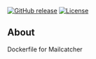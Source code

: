 [![GitHub release](https://img.shields.io/github/release/sismics/docker-mailcatcher.svg?style=flat-square)](https://github.com/sismics/docker-backupninja/releases/latest)
[![License](https://img.shields.io/badge/License-Apache%202.0-blue.svg)](https://opensource.org/licenses/Apache-2.0)

## About
Dockerfile for Mailcatcher
